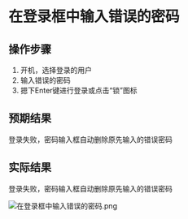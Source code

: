 # 在登录框中输入错误的密码

## 操作步骤

1. 开机，选择登录的用户
2. 输入错误的密码
3. 摁下Enter键进行登录或点击“锁”图标

## 预期结果

登录失败，密码输入框自动删除原先输入的错误密码

## 实际结果

登录失败，密码输入框自动删除原先输入的错误密码

![在登录框中输入错误的密码.png](../img/在登录框中输入错误的密码.png)
